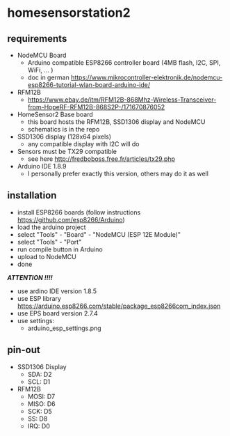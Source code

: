 # homesensorstation2

## requirements
*  NodeMCU Board
   * Arduino compatible ESP8266 controller board (4MB flash, I2C, SPI, WiFi, ... )
   * doc in german https://www.mikrocontroller-elektronik.de/nodemcu-esp8266-tutorial-wlan-board-arduino-ide/
*  RFM12B
   * https://www.ebay.de/itm/RFM12B-868Mhz-Wireless-Transceiver-from-HopeRF-RFM12B-868S2P-/171670876052
*  HomeSensor2 Base board
   * this board hosts the RFM12B, SSD1306 display and NodeMCU
   * schematics is in the repo 
*  SSD1306 display (128x64 pixels)
   * any compatible display with I2C will do
*  Sensors must be TX29 compatible
   * see here http://fredboboss.free.fr/articles/tx29.php
*  Arduino IDE 1.8.9
   * I personally prefer exactly this version, others may do it as well


## installation
*  install ESP8266 boards (follow instructions https://github.com/esp8266/Arduino)
*  load the arduino project
*  select "Tools" - "Board" - "NodeMCU (ESP 12E Module)" 
*  select "Tools" - "Port" 
*  run compile button in Arduino
*  upload to NodeMCU
*  done

***ATTENTION !!!!***

* use ardino IDE version 1.8.5
* use ESP library https://arduino.esp8266.com/stable/package_esp8266com_index.json
* use EPS board version 2.7.4
* use settings:
   * arduino_esp_settings.png



## pin-out
*  SSD1306 Display 
   * SDA: D2
   * SCL: D1
*  RFM12B
   * MOSI: D7
   * MISO: D6
   * SCK: D5
   * SS: D8
   * IRQ: D0
   
